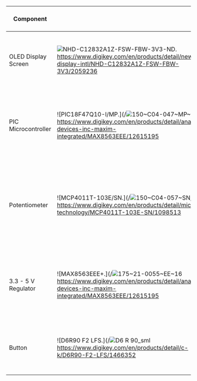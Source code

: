 
| Component |  | Voltage Range (V) | Max Current (mA) | Pros | Cons |
| ---------- | ----------- | ------ | ------------------------------ | ------- | ------- |
| OLED Display Screen |![NHD-C12832A1Z-FSW-FBW-3V3-ND.](![MFG_NHD-C12832A1Z-FSW-FBW-3V3](https://github.com/user-attachments/assets/cd7eb6ce-0679-4ae2-a178-05703a275109))  https://www.digikey.com/en/products/detail/newhaven-display-intl/NHD-C12832A1Z-FSW-FBW-3V3/2059236 | 2.7 - 3.3 | 100 | <ul><li>Inexpensive </li><li>PSOC Compatable</li><li>Visually clear</li><li>Larger Screen  |<ul><li> Smaller voltage input </li><li>Limited display options  |
| PIC Microcontroller | ![PIC18F47Q10-I/MP.](/![150~C04-047~MP~40](https://github.com/user-attachments/assets/3af3f4a4-dec5-4eca-b5ae-b35ef0282502) https://www.digikey.com/en/products/detail/analog-devices-inc-maxim-integrated/MAX8563EEE/12615195 | 1.8 - 5.5 | 5.8 | <ul><li>16-bit pipeline </li><li>PSOC Compatable</li><li>UART</li><li>SPI/I2C Support  |<ul><li> Limited RAM </li><li>Limited processing power </li><li>Small Flash Memory |
| Potentiometer |  ![MCP4011T-103E/SN.](/![150~C04-057~SN,OA~8](https://github.com/user-attachments/assets/bc79ddbf-6744-43f6-b6dd-7f13cf4799a3) https://www.digikey.com/en/products/detail/microchip-technology/MCP4011T-103E-SN/1098513 | 1.8 - 5.5 | 2.5 | <ul><li>I2C Interface </li><li>SOT-23 Compact package</li><li>Digital Control</li><li>Wide Resistance Range ~10Kohm  |<ul><li> I2C Complexity </li><li>Limited Resolution </li><li>5.5V supply |
| 3.3 - 5 V Regulator |  ![MAX8563EEE+.](/![175~21-0055~EE~16](https://github.com/user-attachments/assets/85d63ddf-a8a7-4c06-8473-265e24f89ef8) https://www.digikey.com/en/products/detail/analog-devices-inc-maxim-integrated/MAX8563EEE/12615195 | 5 | 100 | <ul><li>DC-DC step down </li><li>Adjustable Voltage output</li><li>2.2MHz Switching Frequency |<ul><li> Limited Output Current </li><li>Requires external inductor |
| Button |  ![D6R90 F2 LFS.](/![D6 R 90_sml](https://github.com/user-attachments/assets/42778357-858b-40ed-8ae8-fab6e264a9e7) https://www.digikey.com/en/products/detail/c-k/D6R90-F2-LFS/1466352 | 3 | 100 | <ul><li>Universal compatability </li><li>Compact </li><li>UART</li><li>Long lifespan  |</li><li>Limited current handling </li><li>Quantity depends on overall functionality |



